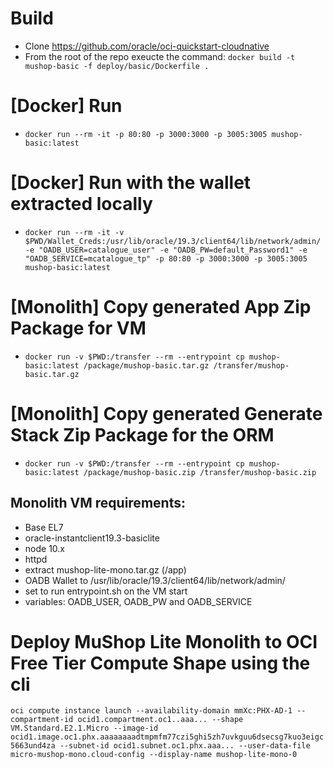 # Build

- Clone https://github.com/oracle/oci-quickstart-cloudnative
- From the root of the repo exeucte the command:
 `docker build -t mushop-basic -f deploy/basic/Dockerfile .`

# [Docker] Run

- `docker run --rm -it -p 80:80 -p 3000:3000 -p 3005:3005 mushop-basic:latest`

# [Docker] Run with the wallet extracted locally

- `docker run --rm -it -v $PWD/Wallet_Creds:/usr/lib/oracle/19.3/client64/lib/network/admin/ -e "OADB_USER=catalogue_user" -e "OADB_PW=default_Password1" -e "OADB_SERVICE=mcatalogue_tp" -p 80:80 -p 3000:3000 -p 3005:3005 mushop-basic:latest`

# [Monolith] Copy generated App Zip Package for VM

- `docker run -v $PWD:/transfer --rm --entrypoint cp mushop-basic:latest /package/mushop-basic.tar.gz /transfer/mushop-basic.tar.gz`

# [Monolith] Copy generated Generate Stack Zip Package for the ORM

- `docker run -v $PWD:/transfer --rm --entrypoint cp mushop-basic:latest /package/mushop-basic.zip /transfer/mushop-basic.zip`


## Monolith VM requirements:

- Base EL7
- oracle-instantclient19.3-basiclite
- node 10.x
- httpd
- extract mushop-lite-mono.tar.gz (/app)
- OADB Wallet to /usr/lib/oracle/19.3/client64/lib/network/admin/
- set to run entrypoint.sh on the VM start
- variables: OADB_USER, OADB_PW and OADB_SERVICE

# Deploy MuShop Lite Monolith to OCI Free Tier Compute Shape using the cli

`oci compute instance launch --availability-domain mmXc:PHX-AD-1 --compartment-id ocid1.compartment.oc1..aaa... --shape VM.Standard.E2.1.Micro --image-id ocid1.image.oc1.phx.aaaaaaaadtmpmfm77czi5ghi5zh7uvkguu6dsecsg7kuo3eigc5663und4za --subnet-id ocid1.subnet.oc1.phx.aaa... --user-data-file micro-mushop-mono.cloud-config --display-name mushop-lite-mono-0`